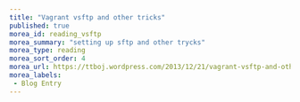 ```yaml
---
title: "Vagrant vsftp and other tricks"
published: true
morea_id: reading_vsftp
morea_summary: "setting up sftp and other trycks"
morea_type: reading
morea_sort_order: 4
morea_url: https://ttboj.wordpress.com/2013/12/21/vagrant-vsftp-and-other-tricks/
morea_labels:
 - Blog Entry
---
```


